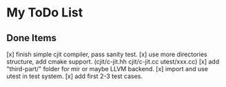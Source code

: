 
# My ToDo List


## Done Items

 [x] finish simple cjit compiler, pass sanity test.
 [x] use more directories structure, add cmake support. (cjit/c-jit.hh cjit/c-jit.cc utest/xxx.cc)
 [x] add "third-part/" folder for mir or maybe LLVM backend.
 [x] import and use utest in test system.
 [x] add first 2-3 test cases.

